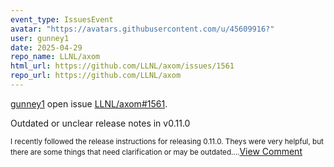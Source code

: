 ```yaml
---
event_type: IssuesEvent
avatar: "https://avatars.githubusercontent.com/u/45609916?"
user: gunney1
date: 2025-04-29
repo_name: LLNL/axom
html_url: https://github.com/LLNL/axom/issues/1561
repo_url: https://github.com/LLNL/axom
---
```


<a href='https://github.com/gunney1' target='_blank'>gunney1</a> open issue <a href='https://github.com/LLNL/axom/issues/1561' target='_blank'>LLNL/axom#1561</a>.

<p>Outdated or unclear release notes in v0.11.0</p><small>I recently followed the release instructions for releasing 0.11.0.  Theys were very helpful, but there are some things that need clarification or may be outdated....</small><a href='https://github.com/LLNL/axom/issues/1561' target='_blank'>View Comment</a>